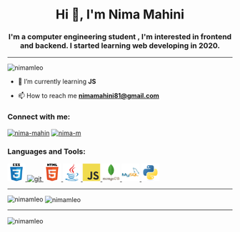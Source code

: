 
<h1 align="center">Hi 👋, I'm Nima Mahini</h1>  
<h3 align="center">I'm a computer engineering student , I'm interested in frontend and backend. I started learning web developing in 2020.</h3>  
   
---
<p align="left"> <img src="https://komarev.com/ghpvc/?username=nimamleo&label=Profile%20views&color=0e75b6&style=flat" alt="nimamleo" /> </p>  
  
- 🌱 I’m currently learning **JS**  
  
- 📫 How to reach me **nimamahini81@gmail.com**  
  
<h3 align="left">Connect with me:</h3>  
<p align="left">  
<a href="https://linkedin.com/in/nima-mahin" target="blank"><img align="center" src="https://raw.githubusercontent.com/rahuldkjain/github-profile-readme-generator/master/src/images/icons/Social/linked-in-alt.svg" alt="nima-mahin" height="30" width="40" /></a>  
<a href="https://stackoverflow.com/users/nima-m" target="blank"><img align="center" src="https://raw.githubusercontent.com/rahuldkjain/github-profile-readme-generator/master/src/images/icons/Social/stack-overflow.svg" alt="nima-m" height="30" width="40" /></a>  
</p>  
  
<h3 align="left">Languages and Tools:</h3>  
<p align="left"> <a href="https://www.w3schools.com/css/" target="_blank" rel="noreferrer"> <img src="https://raw.githubusercontent.com/devicons/devicon/master/icons/css3/css3-original-wordmark.svg" alt="css3" width="40" height="40"/> </a> <a href="https://git-scm.com/" target="_blank" rel="noreferrer"> <img src="https://www.vectorlogo.zone/logos/git-scm/git-scm-icon.svg" alt="git" width="40" height="40"/> </a> <a href="https://www.w3.org/html/" target="_blank" rel="noreferrer"> <img src="https://raw.githubusercontent.com/devicons/devicon/master/icons/html5/html5-original-wordmark.svg" alt="html5" width="40" height="40"/> </a> <a href="https://www.java.com" target="_blank" rel="noreferrer"> <img src="https://raw.githubusercontent.com/devicons/devicon/master/icons/java/java-original.svg" alt="java" width="40" height="40"/> </a> <a href="https://developer.mozilla.org/en-US/docs/Web/JavaScript" target="_blank" rel="noreferrer"> <img src="https://raw.githubusercontent.com/devicons/devicon/master/icons/javascript/javascript-original.svg" alt="javascript" width="40" height="40"/> </a> <a href="https://www.mongodb.com/" target="_blank" rel="noreferrer"> <img src="https://raw.githubusercontent.com/devicons/devicon/master/icons/mongodb/mongodb-original-wordmark.svg" alt="mongodb" width="40" height="40"/> </a> <a href="https://www.mysql.com/" target="_blank" rel="noreferrer"> <img src="https://raw.githubusercontent.com/devicons/devicon/master/icons/mysql/mysql-original-wordmark.svg" alt="mysql" width="40" height="40"/> </a> <a href="https://www.python.org" target="_blank" rel="noreferrer"> <img src="https://raw.githubusercontent.com/devicons/devicon/master/icons/python/python-original.svg" alt="python" width="40" height="40"/> </a> </p>  
    
---
<p><img align="left" src="https://github-readme-stats.vercel.app/api/top-langs?username=nimamleo&show_icons=true&locale=en&layout=compact" alt="nimamleo" /></p>  
    



<p>&nbsp;<img align="center" src="https://github-readme-stats.vercel.app/api?username=nimamleo&show_icons=true&locale=en" alt="nimamleo" /></p>  
    
---
<p><img align="center" src="https://github-readme-streak-stats.herokuapp.com/?user=nimamleo&" alt="nimamleo" /></p>
